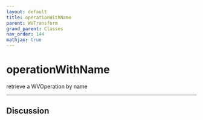 ```yaml
---
layout: default
title: operationWithName
parent: WVTransform
grand_parent: Classes
nav_order: 144
mathjax: true
---
```


#  operationWithName

retrieve a WVOperation by name


---

## Discussion

  
